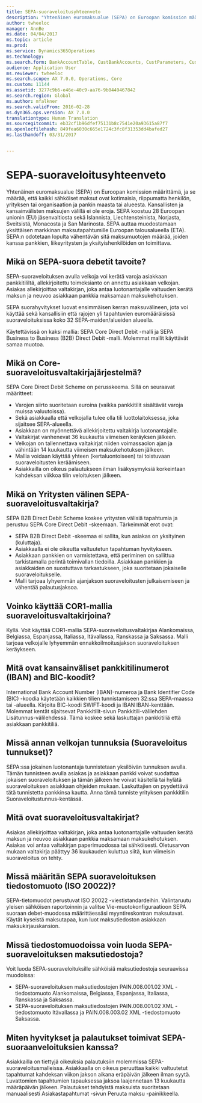 ```yaml
---
title: SEPA-suoraveloitusyhteenveto
description: "Yhtenäinen euromaksualue (SEPA) on Euroopan komission määrittämä, ja se määrää, että kaikki sähköiset maksut ovat kotimaisia, riippumatta henkilön, yrityksen tai organisaation ja pankin maasta tai alueesta. Kansallisten ja kansainvälisten maksujen välillä ei ole eroja. SEPA koostuu 28 Euroopan unionin (EU) jäsenvaltiosta sekä Islannista, Liechtensteinista, Norjasta, Sveitsistä, Monacosta ja San Marinosta. SEPA auttaa muodostamaan yksittäisen markkinan maksutapahtumille Euroopan talousalueella (ETA). SEPA:n odotetaan lopulta vähentävän sitä maksumuotojen määrää, joiden kanssa pankkien, liikeyritysten ja yksityishenkilöiden on toimittava."
author: twheeloc
manager: AnnBe
ms.date: 04/04/2017
ms.topic: article
ms.prod: 
ms.service: Dynamics365Operations
ms.technology: 
ms.search.form: BankAccountTable, CustBankAccounts, CustParameters, CustTable
audience: Application User
ms.reviewer: twheeloc
ms.search.scope: AX 7.0.0, Operations, Core
ms.custom: 11144
ms.assetid: 3277c9b6-e46e-40c9-aa76-9b0449467842
ms.search.region: Global
ms.author: mfalkner
ms.search.validFrom: 2016-02-28
ms.dyn365.ops.version: AX 7.0.0
translationtype: Human Translation
ms.sourcegitcommit: eb32cf1b96dfef75131b8c7541e20a93615a87f7
ms.openlocfilehash: 849fea6030c665e1724c3fc8f31353dd4bafed27
ms.lasthandoff: 03/31/2017


---
```


# <a name="sepa-direct-debit-overview"></a>SEPA-suoraveloitusyhteenveto

Yhtenäinen euromaksualue (SEPA) on Euroopan komission määrittämä, ja se määrää, että kaikki sähköiset maksut ovat kotimaisia, riippumatta henkilön, yrityksen tai organisaation ja pankin maasta tai alueesta. Kansallisten ja kansainvälisten maksujen välillä ei ole eroja. SEPA koostuu 28 Euroopan unionin (EU) jäsenvaltiosta sekä Islannista, Liechtensteinista, Norjasta, Sveitsistä, Monacosta ja San Marinosta. SEPA auttaa muodostamaan yksittäisen markkinan maksutapahtumille Euroopan talousalueella (ETA). SEPA:n odotetaan lopulta vähentävän sitä maksumuotojen määrää, joiden kanssa pankkien, liikeyritysten ja yksityishenkilöiden on toimittava.   

<a name="what-is-the-goal-of-sepa-direct-debits"></a>Mikä on SEPA-suora debetit tavoite?
---------------------------------------

SEPA-suoraveloituksen avulla velkoja voi kerätä varoja asiakkaan pankkitililtä, allekirjoitettu toimeksianto on annettu asiakkaan velkojan. Asiakas allekirjoittaa valtakirjan, joka antaa luotonantajalle valtuuden kerätä maksun ja neuvoo asiakkaan pankkia maksamaan maksukehotuksen. 

SEPA suorahyvitykset luovat ensimmäisen kerran maksuvälineen, jota voi käyttää sekä kansallisiin että rajojen yli tapahtuvien euromääräisissä suoraveloituksissa koko 32 SEPA-maiden/alueiden alueella. 

Käytettävissä on kaksi mallia: SEPA Core Direct Debit -malli ja SEPA Business to Business (B2B) Direct Debit -malli. Molemmat mallit käyttävät samaa muotoa.

## <a name="what-is-the-core-direct-debit-scheme"></a>Mikä on Core-suoraveloitusvaltakirjajärjestelmä?
SEPA Core Direct Debit Scheme on perusskeema. Sillä on seuraavat määritteet:
-   Varojen siirto suoritetaan euroina (vaikka pankkitilit sisältävät varoja muissa valuutoissa).
-   Sekä asiakkaalla että velkojalla tulee olla tili luottolaitoksessa, joka sijaitsee SEPA-alueella.
-   Asiakkaan on myönnettävä allekirjoitettu valtakirja luotonantajalle.
-   Valtakirjat vanhenevat 36 kuukautta viimeisen keräyksen jälkeen.
-   Velkojan on tallennettava valtakirjat niiden voimassaolon ajan ja vähintään 14 kuukautta viimeisen maksukehotuksen jälkeen.
-   Mallia voidaan käyttää yhteen (kertaluontoiseen) tai toistuvaan suoraveloitusten keräämiseen.
-   Asiakkailla on oikeus palautukseen ilman lisäkysymyksiä korkeintaan kahdeksan viikkoa tilin veloituksen jälkeen.

## <a name="what-is-the-sepa-business-to-business-b2b-direct-debit-scheme"></a>Mikä on Yritysten välinen SEPA-suoraveloitusvaltakirja?
SEPA B2B Direct Debit Scheme koskee yritysten välisiä tapahtumia ja perustuu SEPA Core Direct Debit -skeemaan. Tärkeimmät erot ovat:
-   SEPA B2B Direct Debit -skeemaa ei sallita, kun asiakas on yksityinen (kuluttaja).
-   Asiakkaalla ei ole oikeutta valtuutetun tapahtuman hyvitykseen.
-   Asiakkaan pankkien on varmistettava, että periminen on sallittua tarkistamalla perintä toimivallan tiedoilla. Asiakkaan pankkien ja asiakkaiden on suostuttava tarkastukseen, joka suoritetaan jokaiselle suoraveloitukselle.
-   Malli tarjoaa lyhyemmän ajanjakson suoraveloitusten julkaisemiseen ja vähentää palautusjaksoa.

## <a name="can-i-use-the-cor1-scheme-for-direct-debit-mandates"></a>Voinko käyttää COR1-mallia suoraveloitusvaltakirjoina?
Kyllä. Voit käyttää COR1-mallia SEPA-suoraveloitusvaltakirjaa Alankomaissa, Belgiassa, Espanjassa, Italiassa, Itävallassa, Ranskassa ja Saksassa. Malli tarjoaa velkojalle lyhyemmän ennakkoilmoitusjakson suoraveloituksen keräykseen.

## <a name="what-are-international-bank-account-numbers-iban-and-bank-identifier-codes-bic"></a>Mitä ovat kansainväliset pankkitilinumerot (IBAN) and BIC-koodit?
International Bank Account Number (IBAN)-numeroa ja Bank Identifier Code (BIC) -koodia käytetään kaikkien tilien tunnistamiseen 32:ssa SEPA-maassa tai -alueella. Kirjoita BIC-koodi SWIFT-koodi ja IBAN IBAN-kenttään. Molemmat kentät sijaitsevat Pankkitilit-sivun Pankkitili-välilehden Lisätunnus-välilehdessä. Tämä koskee sekä laskuttajan pankkitiliä että asiakkaan pankkitiliä.

## <a name="where-do-i-enter-creditor-identifiers-direct-debit-ids"></a>Missä annan velkojan tunnuksia (Suoraveloitus tunnukset)?
SEPA:ssa jokainen luotonantaja tunnistetaan yksilöivän tunnuksen avulla. Tämän tunnisteen avulla asiakas ja asiakkaan pankki voivat suodattaa jokaisen suoraveloituksen ja tämän jälkeen he voivat käsitellä tai hylätä suoraveloituksen asiakkaan ohjeiden mukaan. Laskuttajien on pyydettävä tätä tunnistetta pankkinsa kautta. Anna tämä tunniste yrityksen pankkitilin Suoraveloitustunnus-kentässä.

## <a name="what-are-mandates"></a>Mitä ovat suoraveloitusvaltakirjat?
Asiakas allekirjoittaa valtakirjan, joka antaa luotonantajalle valtuuden kerätä maksun ja neuvoo asiakkaan pankkia maksamaan maksukehotuksen. Asiakas voi antaa valtakirjan paperimuodossa tai sähköisesti. Oletusarvon mukaan valtakirja päättyy 36 kuukauden kuluttua siitä, kun viimeisin suoraveloitus on tehty.

## <a name="where-do-i-specify-the-sepa-direct-debit-file-format-iso-20022"></a>Missä määritän SEPA suoraveloituksen tiedostomuoto (ISO 20022)?
SEPA-tietomuodot perustuvat ISO 20022 -viestistandardeihin. Valintaruutu yleisen sähköisen raportoinnin ja valitse Vie-muotokonfiguraatioon SEPA suoraan debet-muodossa määrittäessäsi myyntireskontran maksutavat. Käytät kyseistä maksutapaa, kun luot maksutiedoston asiakkaan maksukirjauskansion.

## <a name="in-what-file-formats-can-i-generate-sepa-direct-debit-payment-files"></a>Missä tiedostomuodoissa voin luoda SEPA-suoraveloituksen maksutiedostoja?
Voit luoda SEPA-suoraveloituksille sähköisiä maksutiedostoja seuraavissa muodoissa:
-   SEPA-suoraveloituksen maksutiedostojen PAIN.008.001.02 XML -tiedostomuoto Alankomaissa, Belgiassa, Espanjassa, Italiassa, Ranskassa ja Saksassa.
-   SEPA-suoraveloituksen maksutiedostojen PAIN.008.001.02 XML -tiedostomuoto Itävallassa ja PAIN.008.003.02 XML -tiedostomuoto Saksassa.

## <a name="how-do-refunds-and-returns-work-with-sepa-direct-debits"></a>Miten hyvitykset ja palautukset toimivat SEPA-suoraanveloituksien kanssa?
Asiakkailla on tiettyjä oikeuksia palautuksiin molemmissa SEPA-suoraveloitusmalleissa. Asiakkaalla on oikeus peruuttaa kaikki valtuutetut tapahtumat kahdeksan viikon jakson aikana eräpäivän jälkeen ilman syytä. Luvattomien tapahtumien tapauksessa jaksoa laajennetaan 13 kuukautta määräpäivän jälkeen. Palautukset tehdyistä maksuista suoritetaan manuaalisesti Asiakastapahtumat -sivun Peruuta maksu -painikkeella.




